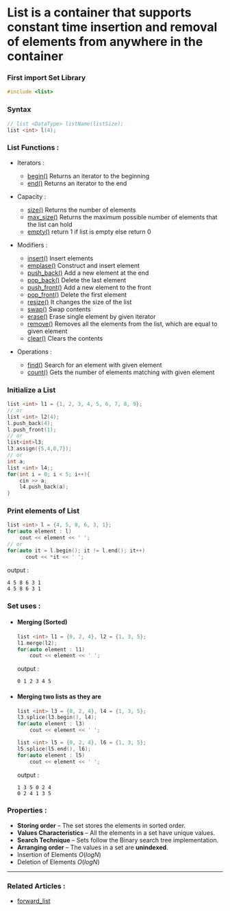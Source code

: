 # **List** is a container that supports constant time insertion and removal of elements from anywhere in the container

### First import Set Library
```cpp
#include <list>
```

### Syntax 
  ```cpp
  // list <DataType> listName(listSize);
  list <int> l(4);
  ```
  
### List Functions :
  - Iterators :
    - [begin()](https://en.cppreference.com/w/cpp/container/list/begin) Returns an iterator to the beginning
    - [end()](https://en.cppreference.com/w/cpp/container/list/end) Returns an iterator to the end
  - Capacity :
    - [size()](https://www.javatpoint.com/post/cpp-list-max_size-function) Returns the number of elements
    - [max_size()](https://www.geeksforgeeks.org/set-max_size-function-in-c-stl/) Returns the maximum possible number of elements that the list can hold
    - [empty()](https://www.javatpoint.com/post/cpp-list-empty-function) return 1 if list is empty else return 0
  - Modifiers :
    - [insert()](https://en.cppreference.com/w/cpp/container/list/insert) Insert elements
    - [emplase()](https://www.geeksforgeeks.org/list-emplace-function-in-c-stl/) Construct and insert element  
    - [push_back()](https://www.geeksforgeeks.org/list-push_back-function-in-c-stl/) Add a new element at the end
    - [pop_back()](https://www.geeksforgeeks.org/list-pop_back-function-in-c-stl/) Delete the last element
    - [push_front()](https://www.geeksforgeeks.org/list-push_front-function-in-c-stl/) Add a new element to the front
    - [pop_front()](https://www.geeksforgeeks.org/list-pop_front-function-in-c-stl/) Delete the first element
    - [resize()](https://www.javatpoint.com/post/cpp-list-resize-function) It changes the size of the list
    - [swap()](https://www.geeksforgeeks.org/listswap-c-stl/) Swap contents
    - [erase()](https://en.cppreference.com/w/cpp/container/list/erase) Erase single element by given iterator
    - [remove()](https://www.geeksforgeeks.org/list-remove-function-in-c-stl/) Removes all the elements from the list, which are equal to given element
    - [clear()](https://www.geeksforgeeks.org/listclear-c-stl/) Clears the contents



  - Operations :
    - [find()](https://www.geeksforgeeks.org/multiset-count-function-in-c-stl/) Search for an element with given element
    - [count()](https://cplusplus.com/reference/set/set/count/) Gets the number of elements matching with given element

### Initialize a List
  ```cpp
  list <int> l1 = {1, 2, 3, 4, 5, 6, 7, 8, 9};
  // or
  list <int> l2(4);
  l.push_back(4);
  l.push_front(1);
  // or
  list<int>l3;
  l3.assign({5,4,8,7});
  // or
  int a;
  list <int> l4;;
  for(int i = 0; i < 5; i++){
      cin >> a;
      l4.push_back(a);
  }
  ```
### Print elements of List
  ```cpp
  list <int> l = {4, 5, 8, 6, 3, 1};
  for(auto element : l)
      cout << element << ' ';
  // or
  for(auto it = l.begin(); it != l.end(); it++)
        cout << *it << ' ';
  ```
  output : 
  ```
  4 5 8 6 3 1
  4 5 8 6 3 1
  ```
### Set uses :
  - #### Merging (Sorted)
    ```cpp
    list <int> l1 = {0, 2, 4}, l2 = {1, 3, 5};
    l1.merge(l2);
    for(auto element : l1)
        cout << element << ' ';
    ```
    output : 
    ```
    0 1 2 3 4 5
    ```
  - #### Merging two lists as they are
    ```cpp
    list <int> l3 = {0, 2, 4}, l4 = {1, 3, 5};
    l3.splice(l3.begin(), l4);
    for(auto element : l3)
        cout << element << ' ';

    list <int> l5 = {0, 2, 4}, l6 = {1, 3, 5};
    l5.splice(l5.end(), l6);
    for(auto element : l5)
        cout << element << ' ';
    ```
    output : 
    ```
    1 3 5 0 2 4
    0 2 4 1 3 5
    ```
### Properties :
  - **Storing order** – The set stores the elements in sorted order.
  - **Values Characteristics** – All the elements in a set have unique values.
  - **Search Technique** – Sets follow the Binary search tree implementation.
  - **Arranging order** – The values in a set are **unindexed**.
  - Insertion of Elements $O(log N)$
  - Deletion of Elements $O(log N)$
----
### Related Articles :
  - [forward_list](https://cplusplus.com/reference/forward_list/forward_list/)
